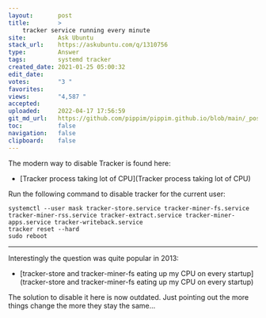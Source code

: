 ```yaml
---
layout:       post
title:        >
    tracker service running every minute
site:         Ask Ubuntu
stack_url:    https://askubuntu.com/q/1310756
type:         Answer
tags:         systemd tracker
created_date: 2021-01-25 05:00:32
edit_date:    
votes:        "3 "
favorites:    
views:        "4,587 "
accepted:     
uploaded:     2022-04-17 17:56:59
git_md_url:   https://github.com/pippim/pippim.github.io/blob/main/_posts/2021/2021-01-25-tracker-service-running-every-minute.md
toc:          false
navigation:   false
clipboard:    false
---
```


The modern way to disable Tracker is found here:

- [Tracker process taking lot of CPU](Tracker process taking lot of CPU)

Run the following command to disable tracker for the current user:

``` 
systemctl --user mask tracker-store.service tracker-miner-fs.service tracker-miner-rss.service tracker-extract.service tracker-miner-apps.service tracker-writeback.service
tracker reset --hard
sudo reboot
```


----------


Interestingly the question was quite popular in 2013:

- [tracker-store and tracker-miner-fs eating up my CPU on every startup](tracker-store and tracker-miner-fs eating up my CPU on every startup)

The solution to disable it here is now outdated. Just pointing out the more things change the more they stay the same...

